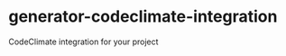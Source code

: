 generator-codeclimate-integration
=================================

CodeClimate integration for your project
